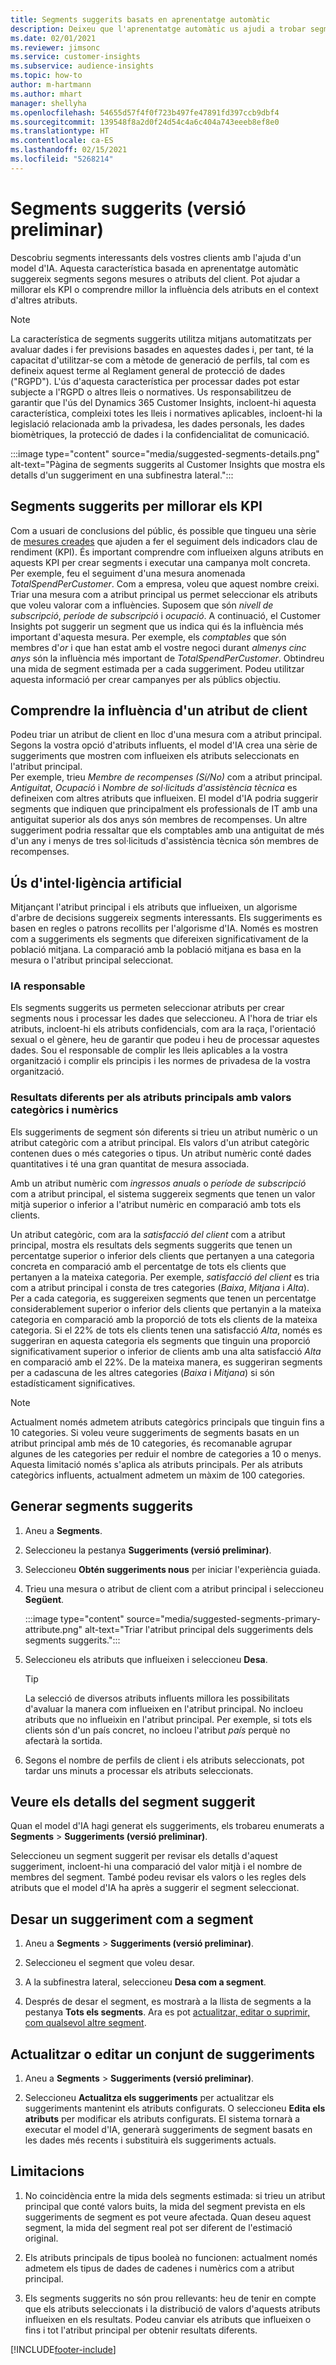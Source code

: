 ```yaml
---
title: Segments suggerits basats en aprenentatge automàtic
description: Deixeu que l'aprenentatge automàtic us ajudi a trobar segments nous i interessants en funció dels atributs del client.
ms.date: 02/01/2021
ms.reviewer: jimsonc
ms.service: customer-insights
ms.subservice: audience-insights
ms.topic: how-to
author: m-hartmann
ms.author: mhart
manager: shellyha
ms.openlocfilehash: 54655d57f4f0f723b497fe47891fd397ccb9dbf4
ms.sourcegitcommit: 139548f8a2d0f24d54c4a6c404a743eeeb8ef8e0
ms.translationtype: HT
ms.contentlocale: ca-ES
ms.lasthandoff: 02/15/2021
ms.locfileid: "5268214"
---
```

# <a name="suggested-segments-preview"></a>Segments suggerits (versió preliminar)

Descobriu segments interessants dels vostres clients amb l'ajuda d'un model d'IA. Aquesta característica basada en aprenentatge automàtic suggereix segments segons mesures o atributs del client. Pot ajudar a millorar els KPI o comprendre millor la influència dels atributs en el context d'altres atributs. 

> [!NOTE]
> La característica de segments suggerits utilitza mitjans automatitzats per avaluar dades i fer previsions basades en aquestes dades i, per tant, té la capacitat d'utilitzar-se com a mètode de generació de perfils, tal com es defineix aquest terme al Reglament general de protecció de dades ("RGPD"). L'ús d'aquesta característica per processar dades pot estar subjecte a l'RGPD o altres lleis o normatives. Us responsabilitzeu de garantir que l'ús del Dynamics 365 Customer Insights, incloent-hi aquesta característica, compleixi totes les lleis i normatives aplicables, incloent-hi la legislació relacionada amb la privadesa, les dades personals, les dades biomètriques, la protecció de dades i la confidencialitat de comunicació.

:::image type="content" source="media/suggested-segments-details.png" alt-text="Pàgina de segments suggerits al Customer Insights que mostra els detalls d'un suggeriment en una subfinestra lateral.":::

## <a name="suggested-segments-to-improve-your-kpis"></a>Segments suggerits per millorar els KPI

Com a usuari de conclusions del públic, és possible que tingueu una sèrie de [mesures creades](measures.md) que ajuden a fer el seguiment dels indicadors clau de rendiment (KPI). És important comprendre com influeixen alguns atributs en aquests KPI per crear segments i executar una campanya molt concreta.   
Per exemple, feu el seguiment d'una mesura anomenada *TotalSpendPerCustomer*. Com a empresa, voleu que aquest nombre creixi. Triar una mesura com a atribut principal us permet seleccionar els atributs que voleu valorar com a influències. Suposem que són *nivell de subscripció*, *període de subscripció* i *ocupació*. A continuació, el Customer Insights pot suggerir un segment que us indica qui és la influència més important d'aquesta mesura. Per exemple, els *comptables* que són membres d'*or* i que han estat amb el vostre negoci durant *almenys cinc anys* són la influència més important de *TotalSpendPerCustomer*. Obtindreu una mida de segment estimada per a cada suggeriment. Podeu utilitzar aquesta informació per crear campanyes per als públics objectiu.

## <a name="understand-what-influences-a-customer-attribute"></a>Comprendre la influència d'un atribut de client

Podeu triar un atribut de client en lloc d'una mesura com a atribut principal. Segons la vostra opció d'atributs influents, el model d'IA crea una sèrie de suggeriments que mostren com influeixen els atributs seleccionats en l'atribut principal.   
Per exemple, trieu *Membre de recompenses (Sí/No)* com a atribut principal. *Antiguitat*, *Ocupació* i *Nombre de sol·licituds d'assistència tècnica* es defineixen com altres atributs que influeixen. El model d'IA podria suggerir segments que indiquen que principalment els professionals de IT amb una antiguitat superior als dos anys són membres de recompenses. Un altre suggeriment podria ressaltar que els comptables amb una antiguitat de més d'un any i menys de tres sol·licituds d'assistència tècnica són membres de recompenses. 

## <a name="artificial-intelligence-usage"></a>Ús d'intel·ligència artificial

Mitjançant l'atribut principal i els atributs que influeixen, un algorisme d'arbre de decisions suggereix segments interessants. Els suggeriments es basen en regles o patrons recollits per l'algorisme d'IA. Només es mostren com a suggeriments els segments que difereixen significativament de la població mitjana. La comparació amb la població mitjana es basa en la mesura o l'atribut principal seleccionat.

### <a name="responsible-ai"></a>IA responsable

Els segments suggerits us permeten seleccionar atributs per crear segments nous i processar les dades que seleccioneu. A l'hora de triar els atributs, incloent-hi els atributs confidencials, com ara la raça, l'orientació sexual o el gènere, heu de garantir que podeu i heu de processar aquestes dades. Sou el responsable de complir les lleis aplicables a la vostra organització i complir els principis i les normes de privadesa de la vostra organització.

### <a name="different-results-for-primary-attributes-with-categorical-and-numeric-values"></a>Resultats diferents per als atributs principals amb valors categòrics i numèrics

Els suggeriments de segment són diferents si trieu un atribut numèric o un atribut categòric com a atribut principal. Els valors d'un atribut categòric contenen dues o més categories o tipus. Un atribut numèric conté dades quantitatives i té una gran quantitat de mesura associada.

Amb un atribut numèric com *ingressos anuals* o *període de subscripció* com a atribut principal, el sistema suggereix segments que tenen un valor mitjà superior o inferior a l'atribut numèric en comparació amb tots els clients.

Un atribut categòric, com ara la *satisfacció del client* com a atribut principal, mostra els resultats dels segments suggerits que tenen un percentatge superior o inferior dels clients que pertanyen a una categoria concreta en comparació amb el percentatge de tots els clients que pertanyen a la mateixa categoria. Per exemple, *satisfacció del client* es tria com a atribut principal i consta de tres categories (*Baixa*, *Mitjana* i *Alta*). Per a cada categoria, es suggereixen segments que tenen un percentatge considerablement superior o inferior dels clients que pertanyin a la mateixa categoria en comparació amb la proporció de tots els clients de la mateixa categoria. Si el 22% de tots els clients tenen una satisfacció *Alta*, només es suggeriran en aquesta categoria els segments que tinguin una proporció significativament superior o inferior de clients amb una alta satisfacció *Alta* en comparació amb el 22%. De la mateixa manera, es suggeriran segments per a cadascuna de les altres categories (*Baixa* i *Mitjana*) si són estadísticament significatives.

> [!NOTE]
> Actualment només admetem atributs categòrics principals que tinguin fins a 10 categories. Si voleu veure suggeriments de segments basats en un atribut principal amb més de 10 categories, és recomanable agrupar algunes de les categories per reduir el nombre de categories a 10 o menys. Aquesta limitació només s'aplica als atributs principals. Per als atributs categòrics influents, actualment admetem un màxim de 100 categories.

## <a name="generate-suggested-segments"></a>Generar segments suggerits

1. Aneu a **Segments**.

1. Seleccioneu la pestanya **Suggeriments (versió preliminar)**.

1. Seleccioneu **Obtén suggeriments nous** per iniciar l'experiència guiada.

1. Trieu una mesura o atribut de client com a atribut principal i seleccioneu **Següent**.

   :::image type="content" source="media/suggested-segments-primary-attribute.png" alt-text="Triar l'atribut principal dels suggeriments dels segments suggerits.":::

1. Seleccioneu els atributs que influeixen i seleccioneu **Desa**.
   
   > [!TIP]
   > La selecció de diversos atributs influents millora les possibilitats d'avaluar la manera com influeixen en l'atribut principal. No incloeu atributs que no influeixin en l'atribut principal. Per exemple, si tots els clients són d'un país concret, no incloeu l'atribut *país* perquè no afectarà la sortida.

1. Segons el nombre de perfils de client i els atributs seleccionats, pot tardar uns minuts a processar els atributs seleccionats. 

## <a name="view-details-of-a-suggested-segment"></a>Veure els detalls del segment suggerit

Quan el model d'IA hagi generat els suggeriments, els trobareu enumerats a **Segments** > **Suggeriments (versió preliminar)**.
 
Seleccioneu un segment suggerit per revisar els detalls d'aquest suggeriment, incloent-hi una comparació del valor mitjà i el nombre de membres del segment. També podeu revisar els valors o les regles dels atributs que el model d'IA ha après a suggerir el segment seleccionat.

## <a name="save-a-suggestion-as-a-segment"></a>Desar un suggeriment com a segment

1. Aneu a **Segments** > **Suggeriments (versió preliminar)**.

1. Seleccioneu el segment que voleu desar. 

1. A la subfinestra lateral, seleccioneu **Desa com a segment**. 

1. Després de desar el segment, es mostrarà a la llista de segments a la pestanya **Tots els segments**. Ara es pot [actualitzar, editar o suprimir, com qualsevol altre segment](segments.md).

## <a name="refresh-or-edit-a-set-of-suggestions"></a>Actualitzar o editar un conjunt de suggeriments

1. Aneu a **Segments** > **Suggeriments (versió preliminar)**.

1. Seleccioneu **Actualitza els suggeriments** per actualitzar els suggeriments mantenint els atributs configurats. O seleccioneu **Edita els atributs** per modificar els atributs configurats. El sistema tornarà a executar el model d'IA, generarà suggeriments de segment basats en les dades més recents i substituirà els suggeriments actuals.

## <a name="limitations"></a>Limitacions

1. No coincidència entre la mida dels segments estimada: si trieu un atribut principal que conté valors buits, la mida del segment prevista en els suggeriments de segment es pot veure afectada. Quan deseu aquest segment, la mida del segment real pot ser diferent de l'estimació original.
 
2. Els atributs principals de tipus booleà no funcionen: actualment només admetem els tipus de dades de cadenes i numèrics com a atribut principal.

3. Els segments suggerits no són prou rellevants: heu de tenir en compte que els atributs seleccionats i la distribució de valors d'aquests atributs influeixen en els resultats. Podeu canviar els atributs que influeixen o fins i tot l'atribut principal per obtenir resultats diferents.



[!INCLUDE[footer-include](../includes/footer-banner.md)]